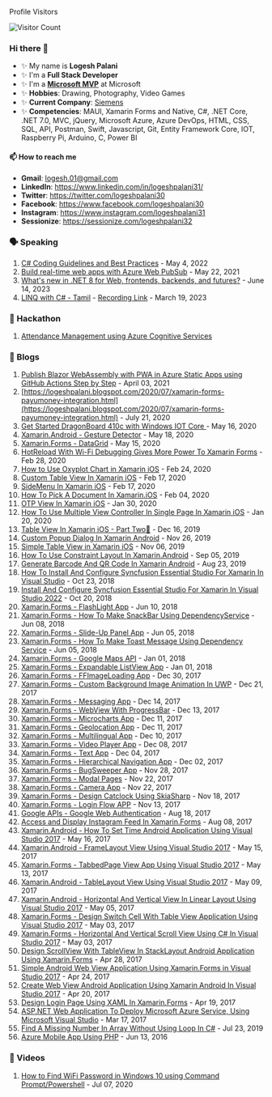 Profile Visitors

![Visitor Count](https://profile-counter.glitch.me/gunapalani/count.svg)

### Hi there 👋

- ✨ My name is **Logesh Palani**
- ✨ I'm a **Full Stack Developer**
- ✨ I'm a **[Microsoft MVP](https://mvp.microsoft.com/en-US/MVP/profile/02b688a8-0d07-ec11-b6e6-000d3a57952c)** at Microsoft
- ✨ **Hobbies**: Drawing, Photography, Video Games
- ✨ **Current Company**: [Siemens](https://www.siemens.com/global/en.html)
- ✨ **Competencies**: MAUI, Xamarin Forms and Native, C#, .NET Core, .NET 7.0, MVC, jQuery, Microsoft Azure, Azure DevOps, HTML, CSS, SQL, API, Postman, Swift, Javascript, Git, Entity Framework Core, IOT, Raspberry Pi, Arduino, C, Power BI

#### 📫 How to reach me

- **Gmail**: logesh.01@gmail.com
- **LinkedIn**: https://www.linkedin.com/in/logeshpalani31/
- **Twitter**: https://twitter.com/logeshpalani30
- **Facebook**: https://www.facebook.com/logeshpalani30
- **Instagram**: https://www.instagram.com/logeshpalani31
- **Sessionize**: https://sessionize.com/logeshpalani32

### 🗣️ Speaking

1. [C# Coding Guidelines and Best Practices](https://sessionize.com/s/logeshpalani32/c-coding-guidelines-and-best-practices/55964) - May 4, 2022
1. [Build real-time web apps with Azure Web PubSub](https://sessionize.com/s/logeshpalani32/build-real-time-web-apps-with-azure-web-pubsub/55963) - May 22, 2021
1. [What's new in .NET 8 for Web, frontends, backends, and futures?](https://www.meetup.com/msdevgeeks/events/293563210/) - June 14, 2023
1. [LINQ with C# - Tamil](https://www.meetup.com/xmonkeys360/events/292256549/) - [Recording Link](https://www.youtube.com/watch?v=0Ouw_5srYZg) - March 19, 2023

### 🚀 Hackathon

1. [Attendance Management using Azure Cognitive Services](https://devpost.com/software/attendance-management-using-azure-cognitive-services)

### 📝 Blogs

1. [Publish Blazor WebAssembly with PWA in Azure Static Apps using GitHub Actions Step by Step](https://logeshpalani.blogspot.com/2021/04/publish-blazor-webassembly-with-pwa-in.html) - April 03, 2021
1. [https://logeshpalani.blogspot.com/2020/07/xamarin-forms-payumoney-integration.html](https://logeshpalani.blogspot.com/2020/07/xamarin-forms-payumoney-integration.html) - July 21, 2020
1. [Get Started DragonBoard 410c with Windows IOT Core
](https://xmonkeys360.com/2020/05/16/get-started-dragonboard-410c-with-windows-iot-core/) - May 16, 2020
1. [Xamarin.Android - Gesture Detector](https://www.c-sharpcorner.com/article/xamarin-android-gesture-detector) - May 18, 2020
1. [Xamarin.Forms - DataGrid](https://www.c-sharpcorner.com/article/xamarin-forms-datagrid/) - May 15, 2020
1. [HotReload With Wi-Fi Debugging Gives More Power To Xamarin Forms](https://www.c-sharpcorner.com/article/hotreload-with-wi-fi-debugging-gives-more-power-to-xamarin-forms/) - Feb 28, 2020
1. [How to Use Oxyplot Chart in Xamarin iOS](https://www.c-sharpcorner.com/article/how-to-use-oxyplot-chart-in-xamarin-ios/) - Feb 24, 2020
1. [Custom Table View In Xamarin iOS](https://www.c-sharpcorner.com/article/custom-table-view-in-xamarin-ios/) - Feb 17, 2020
1. [SideMenu In Xamarin iOS](https://www.c-sharpcorner.com/article/sidebar-in-xamarin-ios/) - Feb 17, 2020
1. [How To Pick A Document In Xamarin.iOS](https://www.c-sharpcorner.com/article/how-to-pick-a-document-in-xamarin-ios/) - Feb 04, 2020
1. [OTP View In Xamarin iOS](https://www.c-sharpcorner.com/article/otp-view-in-xamarin-ios/) - Jan 30, 2020
1. [How To Use Multiple View Controller In Single Page In Xamarin iOS](https://www.c-sharpcorner.com/article/how-to-use-multiple-view-controller-in-single-page-in-xamarin-ios/) - Jan 20, 2020
1. [Table View In Xamarin iOS - Part Two🚀](https://www.c-sharpcorner.com/article/table-view-in-xamarin-ios-part-2/) - Dec 16, 2019
1. [Custom Popup Dialog In Xamarin Android](https://www.c-sharpcorner.com/article/custom-popup-dialog-in-xamarin-android/) - Nov 26, 2019
1. [Simple Table View in Xamarin iOS](https://www.c-sharpcorner.com/article/simple-table-view-in-xamarin-ios/) - Nov 06, 2019
1. [How To Use Constraint Layout In Xamarin.Android](https://www.c-sharpcorner.com/article/how-to-use-constraint-layout-in-xamarin-android/) - Sep 05, 2019
1. [Generate Barcode And QR Code In Xamarin Android](https://www.c-sharpcorner.com/article/generate-barcode-and-qr-code-in-xamarin-android/) - Aug 23, 2019
1. [How To Install And Configure Syncfusion Essential Studio For Xamarin In Visual Studio](https://www.c-sharpcorner.com/article/how-to-install-and-configure-syncfusion-essential-studio-for-xamarin-in-visual-s/) - Oct 23, 2018
1. [Install And Configure Syncfusion Essential Studio For Xamarin In Visual Studio 2022](https://www.c-sharpcorner.com/article/install-and-configure-syncfusion-essential-studio-for-xamarin-in-visual-studio-2/) - Oct 20, 2018
1. [Xamarin.Forms - FlashLight App](https://www.c-sharpcorner.com/article/xamarin-forms-flashlight-app/) - Jun 10, 2018
1. [Xamarin.Forms - How To Make SnackBar Using DependencyService](https://www.c-sharpcorner.com/article/xamarin-forms-how-to-make-snackbar-in-android-app/) - Jun 08, 2018
1. [Xamarin.Forms - Slide-Up Panel App](https://www.c-sharpcorner.com/article/xamarin-forms-slideuppanel-app/) - Jun 05, 2018
1. [Xamarin.Forms - How To Make Toast Message Using Dependency Service](https://www.c-sharpcorner.com/article/xamarin/) - Jun 05, 2018
1. [Xamarin.Forms - Google Maps API](https://www.c-sharpcorner.com/article/xamarin-forms-google-maps-api/) - Jan 01, 2018
1. [Xamarin.Forms - Expandable ListView App](https://www.c-sharpcorner.com/article/xamarin-forms-expendable-listview-app/) - Jan 01, 2018
1. [Xamarin.Forms - FFImageLoading App](https://www.c-sharpcorner.com/article/xamarin-forms-ffimageloading-app2/) - Dec 30, 2017
1. [Xamarin.Forms - Custom Background Image Animation In UWP](https://www.c-sharpcorner.com/article/xamarin-forms-custom-background-image-animation-in-uwp/) - Dec 21, 2017
1. [Xamarin.Forms - Messaging App](https://www.c-sharpcorner.com/article/xamarin-forms-messaging-app/) - Dec 14, 2017
1. [Xamarin.Forms - WebView With ProgressBar](https://www.c-sharpcorner.com/article/xamarin-forms-webview-wi/) - Dec 13, 2017
1. [Xamarin.Forms - Microcharts App](https://www.c-sharpcorner.com/article/xamarin-forms-microcharts-app/) - Dec 11, 2017
1. [Xamarin.Forms - Geolocation App](https://www.c-sharpcorner.com/article/xamarin-forms-geolocation-app/) - Dec 11, 2017
1. [Xamarin.Forms - Multilingual App](https://www.c-sharpcorner.com/article/xamarin-forms-multiligual/) - Dec 10, 2017
1. [Xamarin.Forms - Video Player App](https://www.c-sharpcorner.com/article/xamarin-forms-video-player-app/) - Dec 08, 2017
1. [Xamarin.Forms - Text App](https://www.c-sharpcorner.com/article/xamarin-forms-text-app/) - Dec 04, 2017
1. [Xamarin.Forms - Hierarchical Navigation App](https://www.c-sharpcorner.com/article/xamarin-forms-hierarchical-navigation-app/) - Dec 02, 2017
1. [Xamarin.Forms - BugSweeper App](https://www.c-sharpcorner.com/article/xamarin-forms-bugsweeper-app/) - Nov 28, 2017
1. [Xamarin.Forms - Modal Pages](https://www.c-sharpcorner.com/article/xamarin-forms-modal-pages/) - Nov 22, 2017
1. [Xamarin.Forms - Camera App](https://www.c-sharpcorner.com/article/xamarin-forms-camera-app3/) - Nov 22, 2017
1. [Xamarin.Forms - Design Catclock Using SkiaSharp](https://www.c-sharpcorner.com/article/xamarin-forms/) - Nov 18, 2017
1. [Xamarin.Forms - Login Flow APP](https://www.c-sharpcorner.com/article/xamarin-forms-login-flow/) - Nov 13, 2017
1. [Google APIs - Google Web Authentication](https://www.c-sharpcorner.com/article/google-web-authentication-using-google-api/) - Aug 18, 2017
1. [Access and Display Instagram Feed In Xamarin.Forms](https://www.c-sharpcorner.com/article/xamarin-forms-create-instagram-application/) - Aug 08, 2017
1. [Xamarin.Android - How To Set Time Android Application Using Visual Studio 2017](https://www.c-sharpcorner.com/article/xamarin-android-how-to-set-time-android-application-using-visual-studio-2017/) - May 16, 2017
1. [Xamarin.Android - FrameLayout View Using Visual Studio 2017](https://www.c-sharpcorner.com/article/xamarin-android-framelayout-view-using-visual-studio-2017/) - May 15, 2017
1. [Xamarin.Forms - TabbedPage View App Using Visual Studio 2017](https://www.c-sharpcorner.com/article/xamarin-forms-tabbedpage-view-app-using-visual-studio-2017/) - May 13, 2017
1. [Xamarin.Android - TableLayout View Using Visual Studio 2017](https://www.c-sharpcorner.com/article/xamarin-android-tablelayout-view-using-visual-studio-2017/) - May 09, 2017
1. [Xamarin.Android - Horizontal And Vertical View In Linear Layout Using Visual Studio 2017](https://www.c-sharpcorner.com/article/xamarin-android-horizontal-and-vertical-view-in-linear-layout-using-visual-stu/) - May 05, 2017
1. [Xamarin.Forms - Design Switch Cell With Table View Application Using Visual Studio 2017](https://www.c-sharpcorner.com/article/xamarin-forms-design-switch-cell-with-table-view-application-using-visual-stud/) - May 03, 2017
1. [Xamarin.Forms - Horizontal And Vertical Scroll View Using C# In Visual Studio 2017](https://www.c-sharpcorner.com/article/xamarin-forms-horizontal-and-vertical-scroll-view-using-c-sharp-in-visual-studio-20/) - May 03, 2017
1. [Design ScrollView With TableView In StackLayout Android Application Using Xamarin.Forms](https://www.c-sharpcorner.com/article/design-scrollview-with-tableview-in-stacklayout-android-application-using-xamari/) - Apr 28, 2017
1. [Simple Android Web View Application Using Xamarin.Forms in Visual Studio 2017](https://www.c-sharpcorner.com/article/simple-android-web-view-application-using-xamarin-forms-in-visual-studio-2017/) - Apr 24, 2017
1. [Create Web View Android Application Using Xamarin Android In Visual Studio 2017](https://www.c-sharpcorner.com/article/create-web-view-android-application-using-xamarin-android-in-visual-studio-2017/) - Apr 20, 2017
1. [Design Login Page Using XAML In Xamarin.Forms](https://www.c-sharpcorner.com/article/design-login-page-using-xaml-in-xamarin-forms/) - Apr 19, 2017
1. [ASP.NET Web Application To Deploy Microsoft Azure Service, Using Microsoft Visual Studio](https://www.c-sharpcorner.com/article/asp-net-web-application-to-deploy-microsoft-azure-service-using-microsoft-visua/) - Mar 17, 2017
1. [Find A Missing Number In Array Without Using Loop In C#](https://www.c-sharpcorner.com/blogs/how-do-you-find-a-missing-number-in-a-given-integer-array-of-1-to-100-without-using-loop-in-c-sharp) - Jul 23, 2019
1. [Azure Mobile App Using PHP](https://www.c-sharpcorner.com/blogs/azure-mobile-app-using-php) - Jun 13, 2016

### 📝 Videos

1. [How to Find WiFi Password in Windows 10 using Command Prompt/Powershell](https://www.c-sharpcorner.com/article/how-to-find-wifi-password-in-windows-10-using-command-promptpowershell/) - Jul 07, 2020

